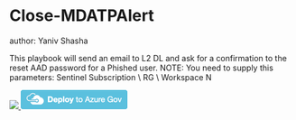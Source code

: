 # Close-MDATPAlert
author: Yaniv Shasha

This playbook will send an email to L2 DL and ask for a confirmation to the reset AAD password for a Phished user.
NOTE: You need to supply this parameters: Sentinel Subscription \ RG \ Workspace
N

<a href="https://azuredeploy.net/?repository=https://github.com/Yaniv-Shasha/Sentinel/tree/master/Playbooks/Close-MDATPAlert" target="_blank">
    <img src="http://azuredeploy.net/deploybutton.png"/>
</a>
<a href="https://portal.azure.us/#create/Microsoft.Template/uri/https%3A%2F%2Fraw.githubusercontent.com%2FYaniv-Shasha%2FSentinel%2Fmaster%2FPlaybooks%2FReset-Executive-Password%2Fazuredeploy.json" target="_blank">
<img src="https://raw.githubusercontent.com/Azure/azure-quickstart-templates/master/1-CONTRIBUTION-GUIDE/images/deploytoazuregov.png"/>
</a>